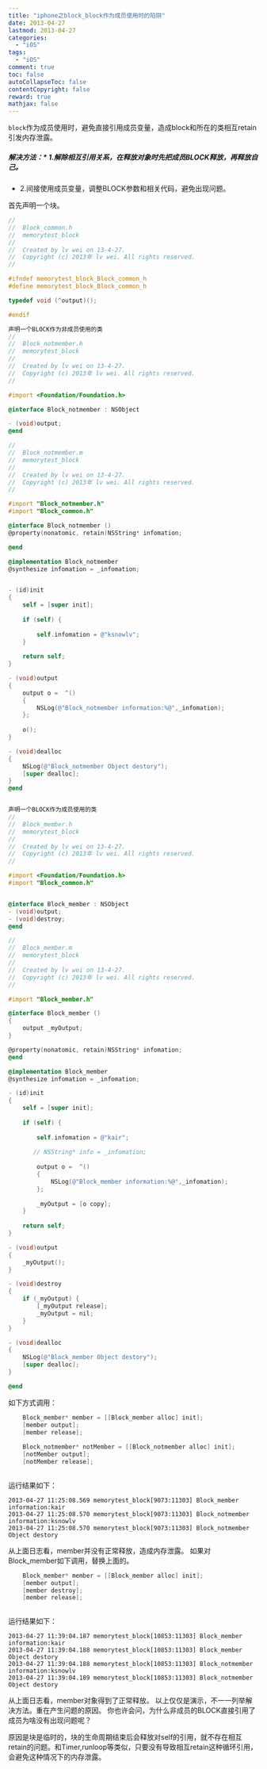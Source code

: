 ```yaml
---
title: "iphone之block_block作为成员使用时的陷阱"
date: 2013-04-27
lastmod: 2013-04-27
categories:
  - "iOS"
tags:
  - "iOS"
comment: true
toc: false
autoCollapseToc: false
contentCopyright: false
reward: true
mathjax: false
---
```



`block`作为成员使用时，避免直接引用成员变量，造成block和所在的类相互retain引发内存泄露。

##### 解决方法：* 1.解除相互引用关系，在释放对象时先把成员BLOCK释放，再释放自己。
* 2.间接使用成员变量，调整BLOCK参数和相关代码，避免出现问题。

首先声明一个块。

```objective-c
//
//  Block_common.h
//  memorytest_block
//
//  Created by lv wei on 13-4-27.
//  Copyright (c) 2013年 lv wei. All rights reserved.
//

#ifndef memorytest_block_Block_common_h
#define memorytest_block_Block_common_h

typedef void (^output)();

#endif

声明一个BLOCK作为非成员使用的类
//
//  Block_notmember.h
//  memorytest_block
//
//  Created by lv wei on 13-4-27.
//  Copyright (c) 2013年 lv wei. All rights reserved.
//

#import <Foundation/Foundation.h>

@interface Block_notmember : NSObject

- (void)output;
@end

//
//  Block_notmember.m
//  memorytest_block
//
//  Created by lv wei on 13-4-27.
//  Copyright (c) 2013年 lv wei. All rights reserved.
//

#import "Block_notmember.h"
#import "Block_common.h"

@interface Block_notmember ()
@property(nonatomic, retain)NSString* infomation;

@end

@implementation Block_notmember
@synthesize infomation = _infomation;


- (id)init
{
    self = [super init];
    
    if (self) {
        
        self.infomation = @"ksnowlv";
    }
    
    return self;
}

- (void)output
{
    output o =  ^()
    {
        NSLog(@"Block_notmember information:%@",_infomation);
    };
    
    o();
}

- (void)dealloc
{
    NSLog(@"Block_notmember Object destory");
    [super dealloc];
}
@end


声明一个BLOCK作为成员使用的类
//
//  Block_member.h
//  memorytest_block
//
//  Created by lv wei on 13-4-27.
//  Copyright (c) 2013年 lv wei. All rights reserved.
//

#import <Foundation/Foundation.h>
#import "Block_common.h"


@interface Block_member : NSObject
- (void)output;
- (void)destroy;
@end

//
//  Block_member.m
//  memorytest_block
//
//  Created by lv wei on 13-4-27.
//  Copyright (c) 2013年 lv wei. All rights reserved.
//

#import "Block_member.h"

@interface Block_member ()
{
    output _myOutput;
}

@property(nonatomic, retain)NSString* infomation;
@end

@implementation Block_member
@synthesize infomation = _infomation;

- (id)init
{
    self = [super init];
    
    if (self) {
        
        self.infomation = @"kair";
        
       // NSString* info = _infomation;
        
        output o =  ^()
        {
            NSLog(@"Block_member information:%@",_infomation);
        };
        
        _myOutput = [o copy];
    }
    
    return self;
}

- (void)output
{
    _myOutput();
}

- (void)destroy
{
    if (_myOutput) {
        [_myOutput release];
        _myOutput = nil;
    }
}

- (void)dealloc
{
    NSLog(@"Block_member Object destory");
    [super dealloc];
}

@end

```

如下方式调用：

```objective-c
    Block_member* member = [[Block_member alloc] init];
    [member output];
    [member release];
    
    Block_notmember* notMember = [[Block_notmember alloc] init];
    [notMember output];
    [notMember release];
    
```
    
运行结果如下：

	2013-04-27 11:25:08.569 memorytest_block[9073:11303] Block_member information:kair
	2013-04-27 11:25:08.570 memorytest_block[9073:11303] Block_notmember information:ksnowlv
	2013-04-27 11:25:08.570 memorytest_block[9073:11303] Block_notmember Object destory

从上面日志看，member并没有正常释放，造成内存泄露。
如果对Block_member如下调用，替换上面的。

```objective-c
    Block_member* member = [[Block_member alloc] init];
    [member output];
    [member destroy];
    [member release];
    
```

运行结果如下：

	2013-04-27 11:39:04.187 memorytest_block[10853:11303] Block_member information:kair
	2013-04-27 11:39:04.188 memorytest_block[10853:11303] Block_member Object destory
	2013-04-27 11:39:04.188 memorytest_block[10853:11303] Block_notmember information:ksnowlv
	2013-04-27 11:39:04.189 memorytest_block[10853:11303] Block_notmember Object destory
	
从上面日志看，member对象得到了正常释放。
以上仅仅是演示，不一一列举解决方法。重在产生问题的原因。
你也许会问，为什么非成员的BLOCK直接引用了成员为啥没有出现问题呢？

原因是块是临时的，块的生命周期结束后会释放对self的引用，就不存在相互retain的问题。和Timer,runloop等类似，只要没有导致相互retain这种循环引用，会避免这种情况下的内存泄露。
